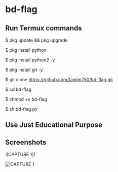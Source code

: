 # bd-flag

## Run Termux commands

 
$ pkg update && pkg upgrade


$ pkg install python


$ pkg install python2 -y




$ pkg install git -y


$ git clone https://github.com/tanjim750/bd-flag.git


$ cd bd-flag


$ chmod +x bd-flag


$ sh bd-flag.py



##  Use Just Educational Purpose


## Screenshots 

![CAPTURE 1](

![CAPTURE 1](https://github.com/tanjim750/bd-flag/blob/master/Screenshot1.jpg)

